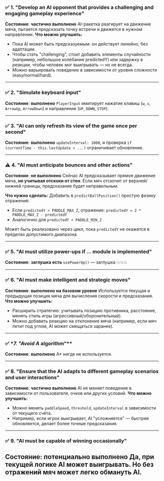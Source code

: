 ### ✅ **1. "Develop an AI opponent that provides a challenging and engaging gameplay experience"**

**Состояние**: **частично выполнено**
AI-ракетка реагирует на движение мяча, пытается предсказать точку встречи и движется в нужном направлении.
**Что можно улучшить:**

* Пока AI может быть предсказуемым: он действует линейно, без адаптации.
* Чтобы стать "challenging", стоит добавить элементы случайности (например, небольшое колебание predictedY) или задержку в реакции, чтобы человек мог выигрывать — но не всегда.
* Можно варьировать поведение в зависимости от уровня сложности (easy/normal/hard).

---

### ✅ **2. "Simulate keyboard input"**

**Состояние**: **выполнено**
`PlayerInput` имитирует нажатие клавиш (`w`, `s`, `ArrowUp`, `ArrowDown`) и направление (`UP`, `DOWN`, `STOP`).

---

### ✅ **3. "AI can only refresh its view of the game once per second"**

**Состояние**: **выполнено**
`updateInterval: 1000`, и проверка `if (currentTime - this.lastUpdate < ...)` ограничивает обновление.

---

### ⚠️ **4. "AI must anticipate bounces and other actions"**

**Состояние**: **не выполнено**
Сейчас AI предсказывает прямое движение мяча, **не учитывая отскоки от стен**. Если мяч отскочит от верхней/нижней границы, предсказание будет неправильным.

**Что нужно сделать:**
Добавить в `predictBallPosition()` простую физику отражения:

* Если `predictedY > PADDLE_MAX_Z`, отражение: `predictedY = 2 * PADDLE_MAX_Z - predictedY`
* Аналогично для `predictedY < PADDLE_MIN_Z`

Может быть реализовано через цикл, пока `predictedY` не окажется в пределах допустимого диапазона.

---

### ✅ **5. "AI must utilize power-ups if ... module is implemented"**

**Состояние**: **заглушка есть**
`usePowerUp()` — заглушка 💥💥💥

---

### ✅ **6. "AI must make intelligent and strategic moves"**

**Состояние**: **выполнено на базовом уровне**
Используется текущая и предыдущая позиция мяча для вычисления скорости и предсказания.
**Что можно улучшить:**

* Расширить стратегию: учитывать позицию противника, расстояние, менять стиль игры (агрессивный/оборонительный).
* Можно добавить реакцию на отклонение мяча (например, если мяч летит под углом, AI может смещаться заранее).

---

### ✅ **7. "Avoid A* algorithm"*\*

**Состояние**: **выполнено**
A\* нигде не используется.

---

### ✅ **8. "Ensure that the AI adapts to different gameplay scenarios and user interactions"**

**Состояние**: **частично выполнено**
AI не меняет поведение в зависимости от пользователя, очков или других условий.
**Что можно улучшить:**

* Можно менять `paddleSpeed`, `threshold`, `updateInterval` в зависимости от текущего счёта.
* Например, если игрок выигрывает, AI "усложняется" — быстрее обновляется, делает более точные предсказания.

---

### ✅ **9. "AI must be capable of winning occasionally"**

**Состояние**: **потенциально выполнено**
Да, при текущей логике AI может выигрывать. Но без отражений мяч может легко обмануть AI.
---

